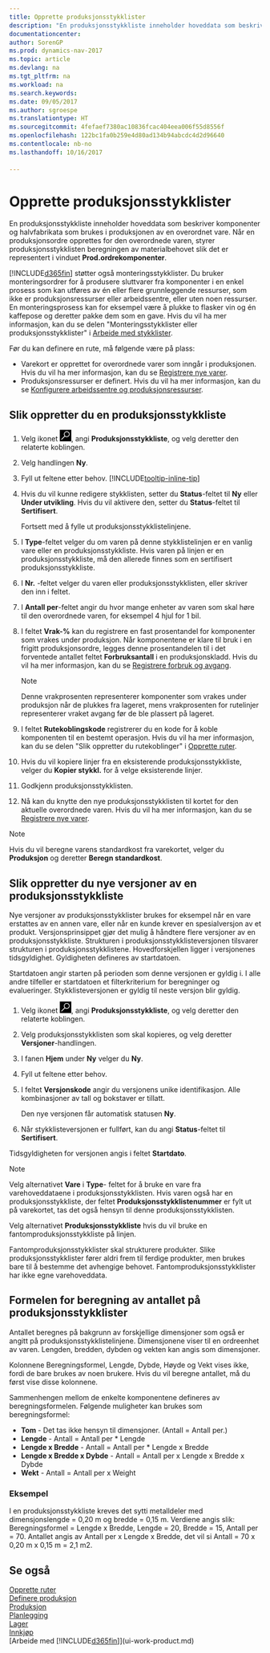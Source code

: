 ```yaml
---
title: Opprette produksjonsstykklister
description: "En produksjonsstykkliste inneholder hoveddata som beskriver komponenter og halvfabrikata som brukes i produksjonen av en overordnet vare. Når en produksjonsordre opprettes for den overordnede varen, styrer produksjonsstykklisten beregningen av materialbehovet slik det er representert i vinduet **Prod.ordrekomponenter**."
documentationcenter: 
author: SorenGP
ms.prod: dynamics-nav-2017
ms.topic: article
ms.devlang: na
ms.tgt_pltfrm: na
ms.workload: na
ms.search.keywords: 
ms.date: 09/05/2017
ms.author: sgroespe
ms.translationtype: HT
ms.sourcegitcommit: 4fefaef7380ac10836fcac404eea006f55d8556f
ms.openlocfilehash: 122bc1fa0b259e4d80ad134b94abcdc4d2d96640
ms.contentlocale: nb-no
ms.lasthandoff: 10/16/2017

---
```

# <a name="how-to-create-production-boms"></a>Opprette produksjonsstykklister
En produksjonsstykkliste inneholder hoveddata som beskriver komponenter og halvfabrikata som brukes i produksjonen av en overordnet vare. Når en produksjonsordre opprettes for den overordnede varen, styrer produksjonsstykklisten beregningen av materialbehovet slik det er representert i vinduet **Prod.ordrekomponenter**.

[!INCLUDE[d365fin](includes/d365fin_md.md)] støtter også monteringsstykklister. Du bruker monteringsordrer for å produsere sluttvarer fra komponenter i en enkel prosess som kan utføres av én eller flere grunnleggende ressurser, som ikke er produksjonsressurser eller arbeidssentre, eller uten noen ressurser. En monteringsprosess kan for eksempel være å plukke to flasker vin og én kaffepose og deretter pakke dem som en gave. Hvis du vil ha mer informasjon, kan du se delen "Monteringsstykklister eller produksjonsstykklister" i [Arbeide med stykklister](inventory-how-work-BOMs.md).  

Før du kan definere en rute, må følgende være på plass:  

- Varekort er opprettet for overordnede varer som inngår i produksjonen. Hvis du vil ha mer informasjon, kan du se [Registrere nye varer](inventory-how-register-new-items.md).
- Produksjonsressurser er definert. Hvis du vil ha mer informasjon, kan du se [Konfigurere arbeidssentre og produksjonsressurser](production-how-to-set-up-work-and-machine-centers.md).

## <a name="to-create-a-production-bom"></a>Slik oppretter du en produksjonsstykkliste  
1. Velg ikonet ![Søk etter side eller rapport](media/ui-search/search_small.png "Søk etter side eller rapport"), angi **Produksjonsstykkliste**, og velg deretter den relaterte koblingen.  
2. Velg handlingen **Ny**.  
3. Fyll ut feltene etter behov. [!INCLUDE[tooltip-inline-tip](includes/tooltip-inline-tip_md.md)]
4. Hvis du vil kunne redigere stykklisten, setter du **Status**-feltet til **Ny** eller **Under utvikling**. Hvis du vil aktivere den, setter du **Status**-feltet til **Sertifisert**.  

    Fortsett med å fylle ut produksjonsstykklistelinjene.
5. I **Type**-feltet velger du om varen på denne stykklistelinjen er en vanlig vare eller en produksjonsstykkliste. Hvis varen på linjen er en produksjonsstykkliste, må den allerede finnes som en sertifisert produksjonsstykkliste.  
6.  I **Nr.** -feltet velger du varen eller produksjonsstykklisten, eller skriver den inn i feltet.  
7.  I **Antall per**-feltet angir du hvor mange enheter av varen som skal høre til den overordnede varen, for eksempel 4 hjul for 1 bil.  
8.  I feltet **Vrak-%** kan du registrere en fast prosentandel for komponenter som vrakes under produksjon. Når komponentene er klare til bruk i en frigitt produksjonsordre, legges denne prosentandelen til i det forventede antallet feltet **Forbruksantall** i en produksjonskladd. Hvis du vil ha mer informasjon, kan du se [Registrere forbruk og avgang](production-how-to-register-consumption-and-output.md).  

    > [!NOTE]  
    >  Denne vrakprosenten representerer komponenter som vrakes under produksjon når de plukkes fra lageret, mens vrakprosenten for rutelinjer representerer vraket avgang før de ble plassert på lageret.  

9.  I feltet **Rutekoblingskode** registrerer du en kode for å koble komponenten til en bestemt operasjon. Hvis du vil ha mer informasjon, kan du se delen "Slik oppretter du rutekoblinger" i [Opprette ruter](production-how-to-create-routings.md).
10. Hvis du vil kopiere linjer fra en eksisterende produksjonsstykkliste, velger du **Kopier stykkl.** for å velge eksisterende linjer.  
11.  Godkjenn produksjonsstykklisten.  
12.  Nå kan du knytte den nye produksjonsstykklisten til kortet for den aktuelle overordnede varen. Hvis du vil ha mer informasjon, kan du se [Registrere nye varer](inventory-how-register-new-items.md).  

> [!NOTE]  
>  Hvis du vil beregne varens standardkost fra varekortet, velger du **Produksjon** og deretter **Beregn standardkost**.  

## <a name="to-create-a-new-versions-of-a-production-bom"></a>Slik oppretter du nye versjoner av en produksjonsstykkliste
Nye versjoner av produksjonsstykklister brukes for eksempel når en vare erstattes av en annen vare, eller når en kunde krever en spesialversjon av et produkt. Versjonsprinsippet gjør det mulig å håndtere flere versjoner av en produksjonsstykkliste. Strukturen i produksjonsstykklisteversjonen tilsvarer strukturen i produksjonsstykklistene. Hovedforskjellen ligger i versjonenes tidsgyldighet. Gyldigheten defineres av startdatoen.  

Startdatoen angir starten på perioden som denne versjonen er gyldig i. I alle andre tilfeller er startdatoen et filterkriterium for beregninger og evalueringer. Stykklisteversjonen er gyldig til neste versjon blir gyldig.  

1.  Velg ikonet ![Søk etter side eller rapport](media/ui-search/search_small.png "Søk etter side eller rapport"), angi **Produksjonsstykkliste**, og velg deretter den relaterte koblingen.  
2.  Velg produksjonsstykklisten som skal kopieres, og velg deretter **Versjoner**-handlingen.  
3.  I fanen **Hjem** under **Ny** velger du **Ny**.  
4. Fyll ut feltene etter behov.
5. I feltet **Versjonskode** angir du versjonens unike identifikasjon. Alle kombinasjoner av tall og bokstaver er tillatt.  

    Den nye versjonen får automatisk statusen **Ny**.
6. Når stykklisteversjonen er fullført, kan du angi **Status**-feltet til **Sertifisert**.  

Tidsgyldigheten for versjonen angis i feltet **Startdato**.  

> [!NOTE]  
>  Velg alternativet **Vare** i **Type**- feltet for å bruke en vare fra varehoveddataene i produksjonsstykklisten. Hvis varen også har en produksjonsstykkliste, der feltet **Produksjonsstykklistenummer** er fylt ut på varekortet, tas det også hensyn til denne produksjonsstykklisten.  
>   
>  Velg alternativet **Produksjonsstykkliste** hvis du vil bruke en fantomproduksjonsstykkliste på linjen.  
>   
>  Fantomproduksjonsstykklister skal strukturere produkter. Slike produksjonsstykklister fører aldri frem til ferdige produkter, men brukes bare til å bestemme det avhengige behovet. Fantomproduksjonsstykklister har ikke egne varehoveddata.

## <a name="quantity-calculation-formula-on-production-boms"></a>Formelen for beregning av antallet på produksjonsstykklister  
Antallet beregnes på bakgrunn av forskjellige dimensjoner som også er angitt på produksjonsstykklistelinjene. Dimensjonene viser til en ordreenhet av varen. Lengden, bredden, dybden og vekten kan angis som dimensjoner.  

Kolonnene Beregningsformel, Lengde, Dybde, Høyde og Vekt vises ikke, fordi de bare brukes av noen brukere. Hvis du vil beregne antallet, må du først vise disse kolonnene.  

Sammenhengen mellom de enkelte komponentene defineres av beregningsformelen. Følgende muligheter kan brukes som beregningsformel:  

-  **Tom** - Det tas ikke hensyn til dimensjoner. (Antall = Antall per.)  
-  **Lengde** - Antall = Antall per * Lengde  
-  **Lengde x Bredde** - Antall = Antall per * Lengde x Bredde  
-  **Lengde x Bredde x Dybde** - Antall = Antall per x Lengde x Bredde x Dybde  
-  **Wekt** - Antall = Antall per x Weight  

### <a name="example"></a>Eksempel  
I en produksjonsstykkliste kreves det sytti metalldeler med dimensjonslengde = 0,20 m og bredde = 0,15 m. Verdiene angis slik: Beregningsformel = Lengde x Bredde, Lengde = 20, Bredde = 15, Antall per = 70. Antallet angis av Antall per x Lengde x Bredde, det vil si Antall = 70 x 0,20 m x 0,15 m = 2,1 m2.  

## <a name="see-also"></a>Se også  
[Opprette ruter](production-how-to-create-routings.md)   
[Definere produksjon](production-configure-production-processes.md)  
[Produksjon](production-manage-manufacturing.md)    
[Planlegging](production-planning.md)   
[Lager](inventory-manage-inventory.md)  
[Innkjøp](purchasing-manage-purchasing.md)  
[Arbeide med [!INCLUDE[d365fin](includes/d365fin_md.md)]](ui-work-product.md)

